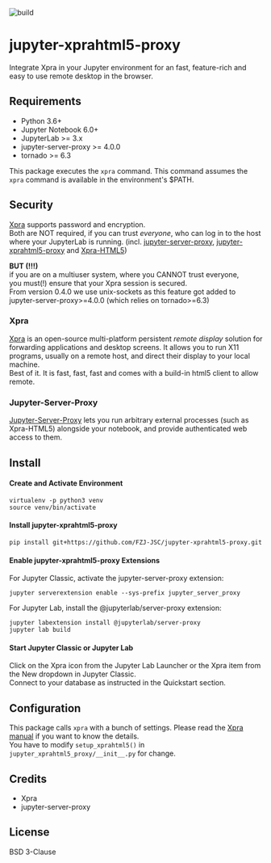 ![build](https://github.com/FZJ-JSC/jupyter-xprahtml5-proxy/workflows/build/badge.svg)

# jupyter-xprahtml5-proxy
Integrate Xpra in your Jupyter environment for an fast, feature-rich and easy to use remote desktop in the browser.

## Requirements
- Python 3.6+
- Jupyter Notebook 6.0+
- JupyterLab >= 3.x
- jupyter-server-proxy >= 4.0.0
- tornado >= 6.3

This package executes the `xpra` command. This command assumes the `xpra` command is available in the environment's $PATH.

## Security
[Xpra](https://xpra.org/) supports password and encryption.  
Both are NOT required, if you can trust _everyone_, who can log in to the host where your JupyterLab is running.
(incl. [jupyter-server-proxy](https://github.com/jupyterhub/jupyter-server-proxy), [jupyter-xprahtml5-proxy](https://github.com/FZJ-JSC/jupyter-xprahtml5-proxy) and [Xpra-HTML5](https://xpra.org/))
  
**BUT (!!!)**  
if you are on a multiuser system, where you CANNOT trust everyone,  
you must(!) ensure that your Xpra session is secured.  
From version 0.4.0 we use unix-sockets as this feature got added to jupyter-server-proxy>=4.0.0 (which relies on tornado>=6.3)

### Xpra
[Xpra](https://xpra.org/) is an open-source multi-platform persistent *remote display* solution for forwarding applications and desktop screens. It allows you to run X11 programs, usually on a remote host, and direct their display to your local machine.  
Best of it. It is fast, fast, fast and comes with a build-in html5 client to allow remote.

### Jupyter-Server-Proxy
[Jupyter-Server-Proxy](https://jupyter-server-proxy.readthedocs.io) lets you run arbitrary external processes (such as Xpra-HTML5) alongside your notebook, and provide authenticated web access to them.

## Install 

#### Create and Activate Environment
```
virtualenv -p python3 venv
source venv/bin/activate
```

#### Install jupyter-xprahtml5-proxy
```
pip install git+https://github.com/FZJ-JSC/jupyter-xprahtml5-proxy.git
```

#### Enable jupyter-xprahtml5-proxy Extensions
For Jupyter Classic, activate the jupyter-server-proxy extension:
```
jupyter serverextension enable --sys-prefix jupyter_server_proxy
```

For Jupyter Lab, install the @jupyterlab/server-proxy extension:
```
jupyter labextension install @jupyterlab/server-proxy
jupyter lab build
```

#### Start Jupyter Classic or Jupyter Lab
Click on the Xpra icon from the Jupyter Lab Launcher or the Xpra item from the New dropdown in Jupyter Classic.  
Connect to your database as instructed in the Quickstart section.

## Configuration
This package calls `xpra` with a bunch of settings. Please read the [Xpra manual](https://xpra.org/manual.html) if you want to know the details.  
You have to modify `setup_xprahtml5()` in `jupyter_xprahtml5_proxy/__init__.py` for change.

## Credits
- Xpra
- jupyter-server-proxy

## License
BSD 3-Clause
